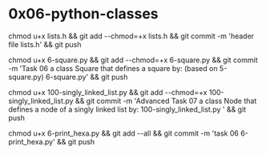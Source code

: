 # 0x06-python-classes

chmod u+x lists.h && git add --chmod=+x lists.h && git commit -m 'header file lists.h' && git push

chmod u+x 6-square.py && git add --chmod=+x 6-square.py && git commit -m 'Task 06  a class Square that defines a square by: (based on 5-square.py) 6-square.py' && git push


chmod u+x 100-singly_linked_list.py  && git add --chmod=+x 100-singly_linked_list.py  && git commit -m 'Advanced Task 07  a class Node that defines a node of a singly linked list by: 100-singly_linked_list.py ' && git push

chmod u+x 6-print_hexa.py && git add --all && git commit -m 'task 06 6-print_hexa.py' && git push

